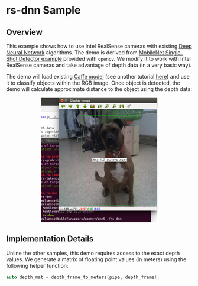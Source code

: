 # rs-dnn Sample

## Overview
This example shows how to use Intel RealSense cameras with existing [Deep Neural Network](https://en.wikipedia.org/wiki/Deep_learning) algorithms. The demo is derived from [MobileNet Single-Shot Detector example](https://github.com/opencv/opencv/blob/master/samples/dnn/ssd_mobilenet_object_detection.cpp) provided with `opencv`. We modify it to work with Intel RealSense cameras and take advantage of depth data (in a very basic way). 


The demo will load existing [Caffe model](https://github.com/chuanqi305/MobileNet-SSD) (see another tutorial [here](https://docs.opencv.org/3.3.0/d5/de7/tutorial_dnn_googlenet.html)) and use it to classify objects within the RGB image. Once object is detected, the demo will calculate approximate distance to the object using the depth data:

<p align="center"><img src="res/1.PNG" /></p>

## Implementation Details

Unline the other samples, this demo requires access to the exact depth values. We generate a matrix of floating point values (in meters) using the following helper function:
```cpp
auto depth_mat = depth_frame_to_meters(pipe, depth_frame);
```

